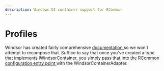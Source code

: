 ```yaml
---
description: Windows DI container support for RCommon
---
```


# Profiles

Windsor has created fairly comprehensive [documentation ](https://github.com/castleproject/Windsor/blob/master/docs/README.md)so we won't attempt to recompose that. Suffice to say that once you've created a type that implements IWindsorContainer, you simply pass that into the RCommon [configuration entry point ](broken-reference)with the WindsorContainerAdapter.&#x20;
